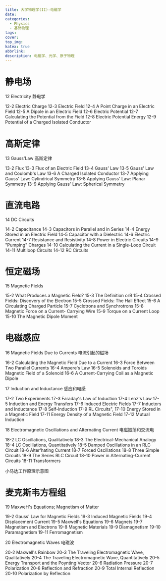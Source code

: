 ```yaml
---
title: 大学物理学(II)-电磁学
date: 
categories:
  - Physics
  - 基础物理
tags:
cover: 
top_img: 
katex: true
abbrlink: 
description: 电磁学、光学、原子物理
---
```


# 静电场

12 Electricity 静电学

12-2 Electric Charge
12-3 Electric Field
12-4 A Point Charge in an Electric
Field
12-5 A Dipole in an Electric Field
12-6 Electric Potential
12-7 Calculating the Potential from the Field
12-8 Electric Potential Energy
12-9 Potential of a Charged Isolated Conductor


# 高斯定律

13 Gauss'Law 高斯定律

13-2 Flux
13-3 Flux of an Electric Field
13-4 Gauss' Law
13-5 Gauss' Law and Coulomb's Law
13-6 A Charged Isolated Conductor
13-7 Applying Gauss' Law: Cylindrical Symmetry
13-8 Applying Gauss' Law: Planar Symmetry
13-9 Applying Gauss' Law: Spherical Symmetry


# 直流电路

14 DC Circuits 

14-2 Capacitance
14-3 Capacitors in Parallel and in Series
14-4 Energy Stored in an Electric Field
14-5 Capacitor with a Dielectric
14-6 Electric Current
14-7 Resistance and Resistivity
14-8 Power in Electric Circuits
14-9 "Pumping" Charges
14-10 Calculating the Current in a Single-Loop Circuit
14-11 Multiloop Circuits
14-12 RC Circuits

# 恒定磁场

15 Magnetic Fields 

15-2 What Produces a Magnetic Field?
15-3 The Definition orB
15-4 Crossed Fields: Discovery of the Electron
15-5 Crossed Fields: The Hall Effect
15-6 A Circulating Charged Particle
15-7 Cyclotrons and Synchrotrons
15-8 Magnetic Force on a Current- Carrying Wire
15-9 Torque on a Current Loop
15-10 The Magnetic Dipole Moment

# 电磁感应

16 Magnetic Fields Due to Currents 电流引起的磁场

16-2 Calculating the Magnetic Field Due to a Current
16-3 Force Between Two Parallel Currents
16-4 Ampere's Law
16-5 Solenoids and Toroids Magnetic Field of a Solenoid
16-6 A Current-Carrying Coil as a Magnetic Dipole


17 Induction and Inductance 感应和电感

17-2 Two Experiments
17-3 Faraday's Law of Induction
17-4 Lenz's Law
17-5 Induction and Energy Transfers
17-6 Induced Electric Fields
17-7 Inductors and Inductance
17-8 Self-Induction
17-9 RL Circuits",
17-10 Energy Stored in a Magnetic Field
17-11 Energy Density of a Magnetic Field
17-12 Mutual Induction


18 Electromagnetic Oscillations and Alternating Current 电磁振荡和交流电

18-2 LC Oscillations, Qualitatively
18-3 The Electrical-Mechanical Analogy
18-4 LC Oscillations, Quantitatively
18-5 Damped Oscillations in an RLC Circuit
18-6 Alter'hating Current
18-7 Forced Oscillations
18-8 Three Simple Circuits
18-9 The Series RLC Circuit
18-10 Power in Alternating-Current Circuits
18-11 Transformers



小马达工作原理示意图


# 麦克斯韦方程组

19 MaxweH's Equations; Magnetism of Matter

19-2 Gauss' Law for Magnetic Fields
19-3 Induced Magnetic Fields
19-4 Displacement Current
19-5 Maxwell's Equations
19-6 Magnets
19-7 Magnetism and Electrons
19-8 Magnetic Materials
19-9 Diamagnetism
19-10 Paramagnetism
19-11 Ferromagnetism


20 Electromagnetic Waves 电磁波

20-2 Maxwell's Rainbow
20-3 The Traveling Electromagnetic Wave, Qualitatively
20-4 The Traveling Electromagnetic Wave, Quantitatively
20-5 Energy Transport and the Poynting Vector
20-6 Radiation Pressure
20-7 Polarization
20-8 Reflection and Refraction
20-9 Total Internal Reflection
20-10 Polarization by Reflection

